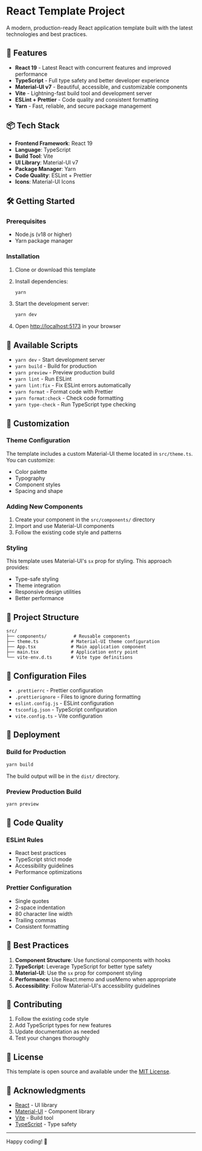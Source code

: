 # React Template Project

A modern, production-ready React application template built with the latest technologies and best practices.

## 🚀 Features

- **React 19** - Latest React with concurrent features and improved performance
- **TypeScript** - Full type safety and better developer experience
- **Material-UI v7** - Beautiful, accessible, and customizable components
- **Vite** - Lightning-fast build tool and development server
- **ESLint + Prettier** - Code quality and consistent formatting
- **Yarn** - Fast, reliable, and secure package management

## 📦 Tech Stack

- **Frontend Framework**: React 19
- **Language**: TypeScript
- **Build Tool**: Vite
- **UI Library**: Material-UI v7
- **Package Manager**: Yarn
- **Code Quality**: ESLint + Prettier
- **Icons**: Material-UI Icons

## 🛠️ Getting Started

### Prerequisites

- Node.js (v18 or higher)
- Yarn package manager

### Installation

1. Clone or download this template
2. Install dependencies:

   ```bash
   yarn
   ```

3. Start the development server:

   ```bash
   yarn dev
   ```

4. Open [http://localhost:5173](http://localhost:5173) in your browser

## 📜 Available Scripts

- `yarn dev` - Start development server
- `yarn build` - Build for production
- `yarn preview` - Preview production build
- `yarn lint` - Run ESLint
- `yarn lint:fix` - Fix ESLint errors automatically
- `yarn format` - Format code with Prettier
- `yarn format:check` - Check code formatting
- `yarn type-check` - Run TypeScript type checking

## 🎨 Customization

### Theme Configuration

The template includes a custom Material-UI theme located in `src/theme.ts`. You can customize:

- Color palette
- Typography
- Component styles
- Spacing and shape

### Adding New Components

1. Create your component in the `src/components/` directory
2. Import and use Material-UI components
3. Follow the existing code style and patterns

### Styling

This template uses Material-UI's `sx` prop for styling. This approach provides:

- Type-safe styling
- Theme integration
- Responsive design utilities
- Better performance

## 📁 Project Structure

```
src/
├── components/          # Reusable components
├── theme.ts            # Material-UI theme configuration
├── App.tsx             # Main application component
├── main.tsx            # Application entry point
└── vite-env.d.ts       # Vite type definitions
```

## 🔧 Configuration Files

- `.prettierrc` - Prettier configuration
- `.prettierignore` - Files to ignore during formatting
- `eslint.config.js` - ESLint configuration
- `tsconfig.json` - TypeScript configuration
- `vite.config.ts` - Vite configuration

## 🚀 Deployment

### Build for Production

```bash
yarn build
```

The build output will be in the `dist/` directory.

### Preview Production Build

```bash
yarn preview
```

## 📝 Code Quality

### ESLint Rules

- React best practices
- TypeScript strict mode
- Accessibility guidelines
- Performance optimizations

### Prettier Configuration

- Single quotes
- 2-space indentation
- 80 character line width
- Trailing commas
- Consistent formatting

## 🎯 Best Practices

1. **Component Structure**: Use functional components with hooks
2. **TypeScript**: Leverage TypeScript for better type safety
3. **Material-UI**: Use the `sx` prop for component styling
4. **Performance**: Use React.memo and useMemo when appropriate
5. **Accessibility**: Follow Material-UI's accessibility guidelines

## 🤝 Contributing

1. Follow the existing code style
2. Add TypeScript types for new features
3. Update documentation as needed
4. Test your changes thoroughly

## 📄 License

This template is open source and available under the [MIT License](LICENSE).

## 🙏 Acknowledgments

- [React](https://react.dev/) - UI library
- [Material-UI](https://mui.com/) - Component library
- [Vite](https://vitejs.dev/) - Build tool
- [TypeScript](https://www.typescriptlang.org/) - Type safety

---

Happy coding! 🎉
